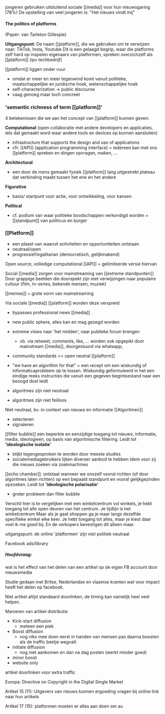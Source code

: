 
jongeren gebruiken uitsluitend sociale [[media]] voor hun nieuwsgaring (78%)
De opstelling van veel jongeren is: "Het nieuws vindt mij"

#### The politics of platforms
(Paper: van Tarleton Gillespie)

**Uitgangspunt:**
De naam [[platform]], die we gebruiken om te verwijzen naar: TikTok, Insta, Youtube
Dit is een gelaagd begrip, waar die platforms zelf hard op inspelen
eigenaars van platformen, spreken overzichzelf als [[platform]] (ipv techbedrijf)

[[platform]] liggen onder vuur
- omdat er meer en meer tegenwind komt vanuit politieke, maatschappelijke en juridische hoek, wetenschappelijke hoek
- self-characterization -> public discourse
- vaag genoeg maar toch concreet

### 'semantic richness of term [[platform]]'
4 betekenissen die we aan het concept van [[platform]] kunnen geven:

**Computational** (open collaboratie met andere developers en applicaties, iets dat gemaakt word waar andere tools en devices op kunnen aansluiten)
- infrastructure that supports the design and use of applications
- cfr. [[API]] (application programming interface) = iedereen kan met ons [[platform]] spreken en dingen opvragen, maken, ...

**Architectural**
- een door de mens gemaakt fysiek [[platform]] lang uitgestrekt plateau dat verbinding maakt tussen het ene en het andere

**Figurative**
- basis/ startpunt voor actie, voor ontwikkeling, voor kansen

**Political**
- cf. podium van waar politieke boodschappen verkondigd worden = [[standpunt]] van politicus en burger

### [[Platform]]
- een plaast van waaruit activiteiten en opportuniteiten ontstaan
- neutraal/open
- progressief/egalitarian (democratisch, gelijkmakend)


Open source, volledige computational
[[API]] = gelimiteerde versie hiervan

Social [[media]] zorgen voor mainstreaming van [[extreme standpunten]]
Door grappige beelden die doorspekt zijn met verwijzingen naar populaire cultuur (film, tv-series, bekende mensen, muziek)

[[memes]] = grote vorm van mainstreaming

Via sociale [[media]] [[platform]] worden deze verspreid
- bypasses professional news [[media]]
- new public sphere, alles kan en mag gezegd worden
- extreme visies naar 'het midden', naar publieke forum brengen
	- vb. via retweet, comments, like, ... worden ook opgepikt door mainstream [[media]], doorgestuurd via whatsapp,
- community standards >< open neutral [[platform]]
- "we have an algorithm for that"
	= een recept om een wiskundig of informaticaprobleem op te lossen. Wiskundig geformuleerd in het een eindige reeks instructies die vanuit een gegeven begintoestand naar een beoogd doel leidt

- algoritmes zijn niet neutraal
- algoritmes zijn niet feilloos

Niet neutraal, bv. in context van nieuws en informatie
[[Algoritmen]]
- selecteren
- signaleren

[[filter bubble]] een beperkte en eenzijdige toegang tot nieuws, informatie, media, ideologieen, op basis van algoritmische filtering. Leidt tot **'ideologische isolatie'**
- blijkt tegengesproken te worden door meeste studies
- socialemediagebruikers lijken diverser aanbod te hebben Idem voor zij die nieuws zoeken via zoekmachines

[[echo chamber]]: ontstaat wanneer we onszelf vooral richten (of door algoritmes laten richten) op een bepaald standpunt en vooral gelijkgezinden opzoeken. Leidt tot **'ideologische polarisatie'**
- groter probleem dan filter bubble

Verschil hier is te vergelijken met een winkelcentrum vol winkels, je hebt toegang tot alle open deuren van het centrum. Je tijdlijn is het winkelcentrum
Maar als je gaat shoppen ga je maar langs dezelfde specifieke winkel elke keer.
Je hebt toegang tot alles, maar je kiest daar voel ik me goed bij. En de verkopers bevestigen dit alleen maar.


uitgangspunt: de online 'platformen' zijn niet politiek neutraal


Facebook ads/library

##### Hoofdvraag:
wat is het effect van het delen van een artikel op de eigen FB account door nieuwsmedia

Studie gedaan met Britse, Nederlandse en vlaamse kranten
wat voor impact heeft het delen op facebook.

Niet artikel altijd standaard doorlinken, de timing kan namelijk heel veel helpen.

Manieren van artikel distributie
- Kick-start diffusion 
	- meteen een piek
- Boost diffusion
	- nog niks mee doen eerst in handen van mensen pas daarna boosten als de traffic beetje wegvalt.
- initiate diffusion
	- nog niet aankomen en dan na dag posten (werkt minder goed)
- minor boost
- website only


artikel doorlinken voor extra traffic

Europa: Directive on Copyright in the Digital Single Market

Artikel 15 (11): Uitgevers van nieuws kunnen ergoeding vragen bij online link naar hun artikels

Artikel 17 (15): platformen moeten er alles aan doen om au











